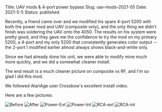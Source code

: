 Title: UAV mods & 4-port power bypass
Slug: uav-mods-2021-05
Date: 2021-5-5
Status: published

Recently, a friend came over and we modified his spare 4-port 5200 with both the power
mod and UAV (composite only), and the only thing we didn't finish was soldering
the UAV onto the 4050.  The results on his system were pretty good, and they
gave me the confidence to try the mod on my primary 5200, a 4-port and my only
5200 that consistently generates color output -- the 2-port I modified earlier
almost always shows black-and-white only.

Since we had already done his unit, we were able to modify mine much more quickly,
and we did a somewhat cleaner install.

The end result is a much cleaner picture on composite vs RF, and I'm so glad I did this mod.

We followed AtariAge user Crossbow's excellent install video.

Here are a few pictures:

![Before](/images/5200-before.jpg)
![After](/images/5200-after.jpg)
![Power-Ext](/images/5200-power-ext.jpg)
![Power-Int](/images/5200-power-int.jpg)
![RCA-ext](/images/5200-rca-ext.jpg)
![RCA-int](/images/5200-rca-int.jpg)

